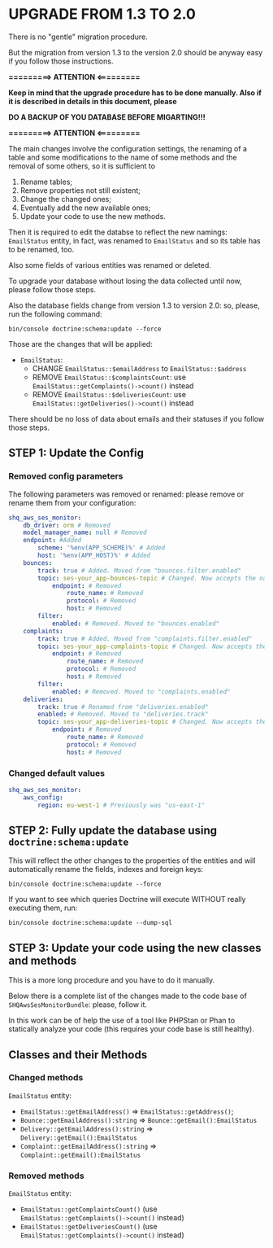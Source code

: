 UPGRADE FROM 1.3 TO 2.0
=======================

There is no "gentle" migration procedure.

But the migration from version 1.3 to the version 2.0 should be anyway easy if you follow those instructions.

**=========> ATTENTION <=========**

**Keep in mind that the upgrade procedure has to be done manually. Also if it is described in details in this document, please**

**DO A BACKUP OF YOU DATABASE BEFORE MIGARTING!!!**

**=========> ATTENTION <=========**

The main changes involve the configuration settings, the renaming of a table and some modifications to the name of some methods and the removal of some others, so it is sufficient to

1. Rename tables;
2. Remove properties not still existent;
3. Change the changed ones;
4. Eventually add the new available ones;
5. Update your code to use the new methods.

Then it is required to edit the databse to reflect the new namings: `EmailStatus` entity, in fact, was renamed to `EmailStatus` and so its table has to be renamed, too.

Also some fields of various entities was renamed or deleted.

To upgrade your database without losing the data collected until now, please 
follow those steps.

Also the database fields change from version 1.3 to version 2.0: so, please, run the following command:

```console
bin/console doctrine:schema:update --force
```

Those are the changes that will be applied:

- `EmailStatus`:
  - CHANGE `EmailStatus::$emailAddress` to `EmailStatus::$address`
  - REMOVE `EmailStatus::$complaintsCount`: use `EmailStatus::getComplaints()->count()` instead
  - REMOVE `EmailStatus::$deliveriesCount`: use `EmailStatus::getDeliveries()->count()` instead

There should be no loss of data about emails and their statuses if you follow those steps.

STEP 1: Update the Config
-------------------------

### Removed config parameters

The following parameters was removed or renamed: please remove or rename them from your configuration:

```yaml
shq_aws_ses_monitor:
    db_driver: orm # Removed
    model_manager_name: null # Removed
    endpoint: #Added
        scheme: '%env(APP_SCHEME)%' # Added
        host: '%env(APP_HOST)%' # Added
    bounces:
        track: true # Added. Moved from "bounces.filter.enabled"
        topic: ses-your_app-bounces-topic # Changed. Now accepts the name of the topic
            endpoint: # Removed
                route_name: # Removed
                protocol: # Removed
                host: # Removed
        filter:
            enabled: # Removed. Moved to "bounces.enabled"
    complaints:
        track: true # Added. Moved from "complaints.filter.enabled"
        topic: ses-your_app-complaints-topic # Changed. Now accepts the name of the topic
            endpoint: # Removed
                route_name: # Removed
                protocol: # Removed
                host: # Removed
        filter:
            enabled: # Removed. Moved to "complaints.enabled"
    deliveries:
        track: true # Renamed from "deliveries.enabled"
        enabled: # Removed. Moved to "deliveries.track"
        topic: ses-your_app-deliveries-topic # Changed. Now accepts the name of the topic
            endpoint: # Removed
                route_name: # Removed
                protocol: # Removed
                host: # Removed
```

### Changed default values

```yaml
shq_aws_ses_monitor:
    aws_config:
        region: eu-west-1 # Previously was "us-east-1"
```

STEP 2: Fully update the database using `doctrine:schema:update`
-----------------------------------------------------------------

This will reflect the other changes to the properties of the entities and will automatically rename the fields, indexes and foreign keys:

```console
bin/console doctrine:schema:update --force
```

If you want to see which queries Doctrine will execute WITHOUT really executing them, run:

```console
bin/console doctrine:schema:update --dump-sql
```

STEP 3: Update your code using the new classes and methods
----------------------------------------------------------

This is a more long procedure and you have to do it manually.

Below there is a complete list of the changes made to the code base of `SHQAwsSesMonitorBundle`: please, follow it.

In this work can be of help the use of a tool like PHPStan or Phan to statically analyze your code (this requires your code base is still healthy).

Classes and their Methods
-------------------------

### Changed methods

`EmailStatus` entity:

- `EmailStatus::getEmailAddress()` => `EmailStatus::getAddress()`;
- `Bounce::getEmailAddress():string` => `Bounce::getEmail():EmailStatus`
- `Delivery::getEmailAddress():string` => `Delivery::getEmail():EmailStatus`
- `Complaint::getEmailAddress():string` => `Complaint::getEmail():EmailStatus`

### Removed methods

`EmailStatus` entity:

- `EmailStatus::getComplaintsCount()` (use `EmailStatus::getComplaints()->count()` instead)
- `EmailStatus::getDeliveriesCount()` (use `EmailStatus::getComplaints()->count()` instead)
